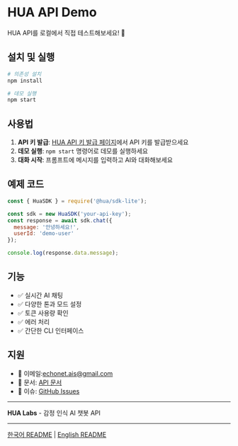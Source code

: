 # HUA API Demo

HUA API를 로컬에서 직접 테스트해보세요! 🚀

## 설치 및 실행

```bash
# 의존성 설치
npm install

# 데모 실행
npm start
```

## 사용법

1. **API 키 발급**: [HUA API 키 발급 페이지](https://api.hua.ai.kr/api-key)에서 API 키를 발급받으세요
2. **데모 실행**: `npm start` 명령어로 데모를 실행하세요
3. **대화 시작**: 프롬프트에 메시지를 입력하고 AI와 대화해보세요

## 예제 코드

```javascript
const { HuaSDK } = require('@hua/sdk-lite');

const sdk = new HuaSDK('your-api-key');
const response = await sdk.chat({
  message: '안녕하세요!',
  userId: 'demo-user'
});

console.log(response.data.message);
```

## 기능

- ✅ 실시간 AI 채팅
- ✅ 다양한 톤과 모드 설정
- ✅ 토큰 사용량 확인
- ✅ 에러 처리
- ✅ 간단한 CLI 인터페이스

## 지원

- 📧 이메일:[echonet.ais@gmail.com](echonet.ais@gmail.com)
- 📖 문서: [API 문서](https://your-domain.com/docs)
- 🐛 이슈: [GitHub Issues](https://github.com/HUA-Labs/hua-api/issues)

---

**HUA Labs** - 감정 인식 AI 챗봇 API

---

[한국어 README](README.md) | [English README](README_EN.md)
